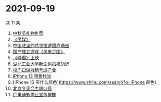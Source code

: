 # 2021-09-19

共 11 条

<!-- BEGIN ZHIHUSEARCH -->
<!-- 最后更新时间 Sun Sep 19 2021 01:11:36 GMT+0800 (China Standard Time) -->
1. [中秋节礼物推荐](https://www.zhihu.com/search?q=中秋节礼物)
1. [《灵媒》](https://www.zhihu.com/search?q=灵媒)
1. [中国驻里约总领馆遭爆炸袭击](https://www.zhihu.com/search?q=里约总领馆)
1. [国产独立游戏《风来之国》](https://www.zhihu.com/search?q=风来之国)
1. [《峰爆》上映](https://www.zhihu.com/search?q=峰爆)
1. [湖北工业大学新生偷拍被劝退](https://www.zhihu.com/search?q=湖北工业大学)
1. [校门口游戏租号成产业](https://www.zhihu.com/search?q=租号)
1. [iPhone 13 预售秒没](https://www.zhihu.com/search?q=iPhone13)
1. [iPhone 13 买什么颜色](https://www.zhihu.com/search?q=iPhone 颜色)
1. [北京冬奥会主题口号](https://www.zhihu.com/search?q=北京冬奥会)
1. [广电通知停止宣传槟榔](https://www.zhihu.com/search?q=槟榔)
<!-- END ZHIHUSEARCH -->
